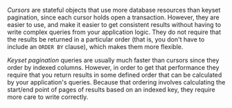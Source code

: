 _Cursors_ are stateful objects that use more database resources than keyset pagination, since each cursor holds open a transaction. However, they are easier to use, and make it easier to get consistent results without having to write complex queries from your application logic. They do not require that the results be returned in a particular order (that is, you don't have to include an `ORDER BY` clause), which makes them more flexible.

_Keyset pagination_ queries are usually much faster than cursors since they order by indexed columns. However, in order to get that performance they require that you return results in some defined order that can be calculated by your application's queries. Because that ordering involves calculating the start/end point of pages of results based on an indexed key, they require more care to write correctly.
